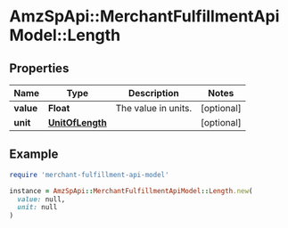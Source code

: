 # AmzSpApi::MerchantFulfillmentApiModel::Length

## Properties

| Name | Type | Description | Notes |
| ---- | ---- | ----------- | ----- |
| **value** | **Float** | The value in units. | [optional] |
| **unit** | [**UnitOfLength**](UnitOfLength.md) |  | [optional] |

## Example

```ruby
require 'merchant-fulfillment-api-model'

instance = AmzSpApi::MerchantFulfillmentApiModel::Length.new(
  value: null,
  unit: null
)
```

